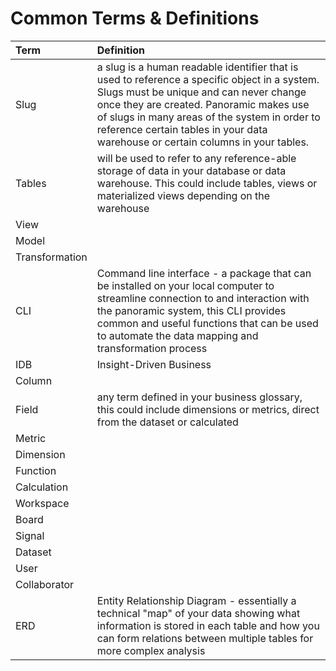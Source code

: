 # Common Terms & Definitions

<table>
  <thead>
    <tr>
      <th style="text-align:left">Term</th>
      <th style="text-align:left">Definition</th>
    </tr>
  </thead>
  <tbody>
    <tr>
      <td style="text-align:left">
        <p></p>
        <p>Slug</p>
      </td>
      <td style="text-align:left">a slug is a human readable identifier that is used to reference a specific
        object in a system. Slugs must be unique and can never change once they
        are created. Panoramic makes use of slugs in many areas of the system in
        order to reference certain tables in your data warehouse or certain columns
        in your tables.</td>
    </tr>
    <tr>
      <td style="text-align:left">Tables</td>
      <td style="text-align:left">will be used to refer to any reference-able storage of data in your database
        or data warehouse. This could include tables, views or materialized views
        depending on the warehouse</td>
    </tr>
    <tr>
      <td style="text-align:left">View</td>
      <td style="text-align:left"></td>
    </tr>
    <tr>
      <td style="text-align:left">Model</td>
      <td style="text-align:left"></td>
    </tr>
    <tr>
      <td style="text-align:left">Transformation</td>
      <td style="text-align:left"></td>
    </tr>
    <tr>
      <td style="text-align:left">CLI</td>
      <td style="text-align:left">Command line interface - a package that can be installed on your local
        computer to streamline connection to and interaction with the panoramic
        system, this CLI provides common and useful functions that can be used
        to automate the data mapping and transformation process</td>
    </tr>
    <tr>
      <td style="text-align:left">IDB</td>
      <td style="text-align:left">Insight-Driven Business</td>
    </tr>
    <tr>
      <td style="text-align:left">Column</td>
      <td style="text-align:left"></td>
    </tr>
    <tr>
      <td style="text-align:left">Field</td>
      <td style="text-align:left">any term defined in your business glossary, this could include dimensions
        or metrics, direct from the dataset or calculated</td>
    </tr>
    <tr>
      <td style="text-align:left">Metric</td>
      <td style="text-align:left"></td>
    </tr>
    <tr>
      <td style="text-align:left">Dimension</td>
      <td style="text-align:left"></td>
    </tr>
    <tr>
      <td style="text-align:left">Function</td>
      <td style="text-align:left"></td>
    </tr>
    <tr>
      <td style="text-align:left">Calculation</td>
      <td style="text-align:left"></td>
    </tr>
    <tr>
      <td style="text-align:left">Workspace</td>
      <td style="text-align:left"></td>
    </tr>
    <tr>
      <td style="text-align:left">Board</td>
      <td style="text-align:left"></td>
    </tr>
    <tr>
      <td style="text-align:left">Signal</td>
      <td style="text-align:left"></td>
    </tr>
    <tr>
      <td style="text-align:left">Dataset</td>
      <td style="text-align:left"></td>
    </tr>
    <tr>
      <td style="text-align:left">User</td>
      <td style="text-align:left"></td>
    </tr>
    <tr>
      <td style="text-align:left">Collaborator</td>
      <td style="text-align:left"></td>
    </tr>
    <tr>
      <td style="text-align:left">ERD</td>
      <td style="text-align:left">Entity Relationship Diagram - essentially a technical &quot;map&quot;
        of your data showing what information is stored in each table and how you
        can form relations between multiple tables for more complex analysis</td>
    </tr>
  </tbody>
</table>

